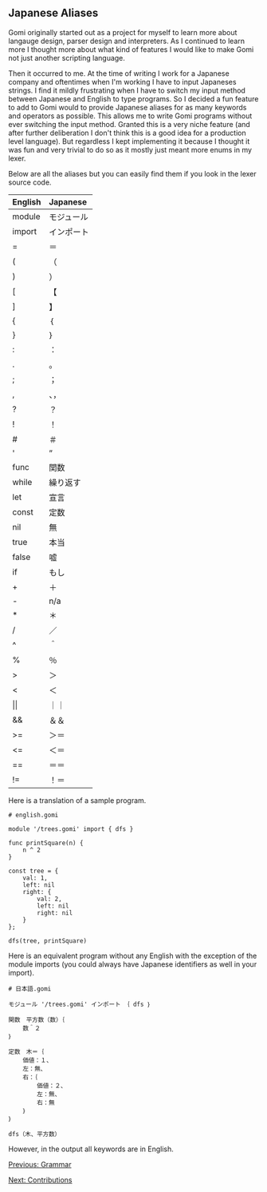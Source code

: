 ## Japanese Aliases

Gomi originally started out as a project for myself to learn more about langauge design, parser design and interpreters. As I continued to learn more I thought more about what kind of features I would like to make Gomi not just another scripting language.

Then it occurred to me. At the time of writing I work for a Japanese company and oftentimes when I'm working I have to input Japaneses strings. I find it mildly frustrating when I have to switch my input method between Japanese and English to type programs. So I decided a fun feature to add to Gomi would to provide Japanese aliases for as many keywords and operators as possible. This allows me to write Gomi programs without ever switching the input method. Granted this is a very niche feature (and after further deliberation I don't think this is a good idea for a production level language). But regardless I kept implementing it because I thought it was fun and very trivial to do so as it mostly just meant more enums in my lexer.

Below are all the aliases but you can easily find them if you look in the lexer source code.


| English       | Japanese         |
|:--------------|:-----------------|
|module         |モジュール         |
|import         |インポート         |
|=              |＝                 |
|(              |（                 |
|)              | ）                |
|[              |【                 |
|]              |】                 |
|{              |｛                 |
|}              |｝                 |
|:              |：                 |
|.              |。                 |
|;              |；                 |
|,              |、，               |
|?              |？                 |
|!              |！                 |
|#              |＃                 |
|'              |”                  |
|func           |関数               |
|while          |繰り返す           |
|let            |宣言               |
|const          |定数               |
|nil            |無                 |
|true           |本当               |
|false          |嘘                 |
|if             |もし               |
|+              |＋                 |
|-              | n/a               |
|*              |＊                 |
|/              |／                 |
|^              |＾                 |
|%              |％                 |
|>              |＞                 |
|<              |＜                 |
| \|\|          | ｜｜              |
| &&            | ＆＆              |
|>=             |＞＝               |
|<=             |＜＝               |
|==             |＝＝               |
|!=             |！＝               |

Here is a translation of a sample program.

```
# english.gomi

module '/trees.gomi' import { dfs }

func printSquare(n) {
    n ^ 2
}

const tree = {
    val: 1,
    left: nil
    right: {
        val: 2,
        left: nil
        right: nil
    }
};

dfs(tree, printSquare)
```
Here is an equivalent program without any English with the exception of the module imports (you could always have Japanese identifiers as well in your import).
```
# 日本語.gomi

モジュール '/trees.gomi' インポート　｛ dfs ｝

関数　平方数（数）｛
    数＾２
｝

定数　木＝｛
    価値：１、
    左：無、
    右：｛
        価値：２、
        左：無、
        右：無
    ｝
｝

dfs（木、平方数）
```
However, in the output all keywords are in English.

[Previous: Grammar](./grammar.md)

[Next: Contributions](./contributions.md)